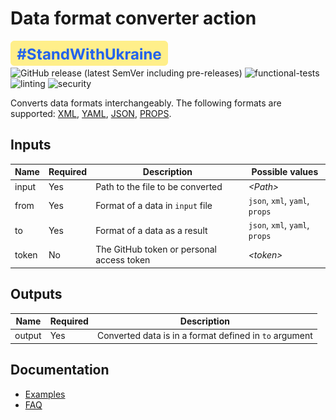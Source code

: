 # Data format converter action

[![Stand With Ukraine](https://raw.githubusercontent.com/vshymanskyy/StandWithUkraine/main/badges/StandWithUkraine.svg)](https://stand-with-ukraine.pp.ua)
![GitHub release (latest SemVer including pre-releases)](https://img.shields.io/github/v/release/fabasoad/data-format-converter-action?include_prereleases)
![functional-tests](https://github.com/fabasoad/data-format-converter-action/actions/workflows/functional-tests.yml/badge.svg)
![linting](https://github.com/fabasoad/data-format-converter-action/actions/workflows/linting.yml/badge.svg)
![security](https://github.com/fabasoad/data-format-converter-action/actions/workflows/security.yml/badge.svg)

Converts data formats interchangeably. The following formats are supported: [XML](https://www.w3schools.com/xml/),
[YAML](https://yaml.org/), [JSON](https://www.json.org/json-en.html), [PROPS](https://www.ibm.com/docs/en/was/8.5.5?topic=SSEQTP_8.5.5/com.ibm.websphere.nd.multiplatform.doc/ae/rxml_prop_file_syntax.html).

## Inputs

<!-- prettier-ignore-start -->
| Name  | Required | Description                               | Possible values                |
|-------|----------|-------------------------------------------|--------------------------------|
| input | Yes      | Path to the file to be converted          | _&lt;Path&gt;_                 |
| from  | Yes      | Format of a data in `input` file          | `json`, `xml`, `yaml`, `props` |
| to    | Yes      | Format of a data as a result              | `json`, `xml`, `yaml`, `props` |
| token | No       | The GitHub token or personal access token | _&lt;token&gt;_                |
<!-- prettier-ignore-end -->

## Outputs

<!-- prettier-ignore-start -->
| Name   | Required | Description                                            |
|--------|----------|--------------------------------------------------------|
| output | Yes      | Converted data is in a format defined in `to` argument |
<!-- prettier-ignore-end -->

## Documentation

- [Examples](./docs/Examples.md)
- [FAQ](./docs/FAQ.md)

